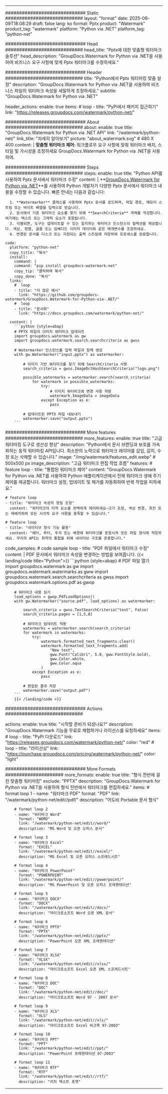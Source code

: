 
---
############################# Static ############################
layout: "format"
date:  2025-06-09T18:08:29
draft: false
lang: ko
format: Pptx
product: "Watermark"
product_tag: "watermark"
platform: "Python via .NET"
platform_tag: "python-net"

############################# Head ############################
head_title: "Pptx에 대한 맞춤형 워터마크 솔루션"
head_description: "GroupDocs.Watermark for Python via .NET을 사용하여 비즈니스 요구 사항에 맞게 Pptx 워터마크를 수정하세요."

############################# Header ############################
title: "Python에서 Pptx 워터마킹 맞춤 설정" 
description: "GroupDocs.Watermark for Python via .NET을 사용하여 비즈니스 파일의 워터마크 속성을 세밀하게 조정하세요."
subtitle: "GroupDocs.Watermark for Python via .NET" 

header_actions:
  enable: true
  items:
    #  loop
    - title: "PyPi에서 패키지 접근하기"
      link: "https://releases.groupdocs.com/watermark/python-net/"
      
############################# About ############################
about:
    enable: true
    title: "GroupDocs.Watermark for Python via .NET API"
    link: "/watermark/python-net/"
    link_title: "자세히 알아보기"
    picture: "about_watermark.svg" # 480 X 400
    content: |
       **맞춤형 워터마크 제어:** 워크플로우 요구 사항에 맞춰 워터마크 배치, 스타일 및 가시성을 조정하세요 GroupDocs.Watermark for Python via .NET을 사용하여.

############################# Steps ############################
steps:
    enable: true
    title: "Python API를 사용하여 Pptx 문서에서 워터마크 수정"
    content: |
      **[GroupDocs.Watermark for Python via .NET](https://products.groupdocs.com/watermark/python-net/)**를 사용하여 Python 개발자가 다양한 Pptx 문서에서 워터마크 내용을 수정할 수 있습니다. 빠른 안내는 다음과 같습니다:
      
      1. **Watermarker** 클래스를 사용하여 Pptx 문서를 로드하며, 파일 경로, 메모리 스트림 또는 바이트 배열을 입력으로 받습니다.
      2. 문서에서 기존 워터마크 요소를 찾기 위해 **SearchCriteria** 객체를 작성합니다. 여기에는 텍스트 또는 그래픽 요소가 포함됩니다.
      3. 식별되면, 도구는 업데이트할 수 있는 일치하는 워터마크 인스턴스의 컬렉션을 제공합니다. 색상, 정렬, 글꼴 또는 임베디드 이미지 데이터와 같은 매개변수를 조정하세요.
      4. 변경된 문서를 디스크 또는 지원되는 출력 스트림에 저장하여 프로세스를 완료합니다.
   
    code:
      platform: "python-net"
      copy_title: "복사"
      install:
        command: |
        command: "pip install groupdocs-watermark-net"
        copy_tip: "클릭하여 복사"
        copy_done: "복사"
      links:
        #  loop
        - title: "더 많은 예시"
          link: "https://github.com/groupdocs-watermark/GroupDocs.Watermark-for-Python-via-.NET/"
        #  loop
        - title: "문서화"
          link: "https://docs.groupdocs.com/watermark/python-net/"
          
      content: |
        ```python {style=abap}
        # PPTX 파일의 이미지 워터마크 업데이트
        import groupdocs.watermark as gw
        import groupdocs.watermark.search.searchcriteria as gwss

        # Watermarker 인스턴스를 입력 파일과 함께 생성
        with gw.Watermarker("input.pptx") as watermarker:

            # 이미지 기반 워터마크를 찾기 위해 SearchCriteria 사용
            search_criteria = gwss.ImageDctHashSearchCriteria("logo.png")

            possible_watermarks = watermarker.search(search_criteria)
                for watermark in possible_watermarks:
                    try:
                        # 이미지 워터마크에 변경 사항 적용
                        watermark.ImageData = imageData
                    except Exception as e:
                        pass

            # 업데이트된 PPTX 파일 내보내기
            watermarker.save("output.pptx")
        ```     

############################# More features ############################
more_features:
  enable: true
  title: "고급 워터마킹 도구로 생산성 향상"
  description: "Python에서 문서 브랜딩과 보호를 가속화하는 동적 워터마킹 API입니다. 최소한의 노력으로 워터마크 레이어를 삽입, 감지, 수정 또는 삭제할 수 있습니다."
  image: "/img/watermark/features_edit.webp" # 500x500 px
  image_description: "고급 워터마크 편집 작업 흐름"
  features:
    # feature loop
    - title: "통합된 워터마크 제어"
      content: "GroupDocs.Watermark for Python via .NET를 사용하여 Python 애플리케이션에서 전체 워터마크 생애 주기 제어를 제공합니다. 워터마크 설정, 업데이트 및 제거를 자동화하여 반복 작업을 피하세요."

    # feature loop
    - title: "워터마크 속성의 정밀 조정"
      content: "워터마크의 미적 요소를 완벽하게 제어하세요—크기 조정, 색상 변경, 회전 또는 재배치하여 모든 시각적 요구 사항을 충족할 수 있습니다."

    # feature loop
    - title: "네이티브 형식 기능 활용"
      content: "헤더, 푸터, 주석 또는 배경에 워터마크를 포함시켜 모든 파일 형식에 적응하세요. 우리의 API는 최적의 통합을 위해 네이티브 구조를 존중합니다."
      
  code_samples:
    # code sample loop
    - title: "PDF 파일에서 워터마크 수정"
      content: |
        PDF 문서에서 워터마크 속성을 변경하는 방법을 보여줍니다.
        {{< landing/code title="Python">}}
        ```python {style=abap}
        # PDF 파일 열기
        import groupdocs.watermark as gw
        import groupdocs.watermark.watermarks as gww
        import groupdocs.watermark.search.searchcriteria as gwss
        import groupdocs.watermark.options.pdf as gwop

        # 워터마크 내용 읽기
        load_options = gwop.PdfLoadOptions()
        with gw.Watermarker("source.pdf", load_options) as watermarker:

            search_criteria = gwss.TextSearchCriteria("test", False)
            search_criteria.pages = [1,5,8]

            # 워터마크 업데이트 적용
            watermarks = watermarker.search(search_criteria)
            for watermark in watermarks:
                try:
                    watermark.formatted_text_fragments.clear()
                    watermark.formatted_text_fragments.add(
                        "New text", 
                        gww.Font("Calibri", 5.0, gww.FontStyle.bold), 
                        gww.Color.white, 
                        gww.Color.aqua
                    )
                except Exception as e:
                    pass
        
            # 편집된 결과 저장
            watermarker.save("output.pdf")
        ```
        {{< /landing/code >}}


############################# Actions ############################

actions:
  enable: true
  title: "시작할 준비가 되셨나요?"
  description: "GroupDocs.Watermark 기능을 무료로 체험하거나 라이선스를 요청하세요"
  items:
    #  loop
    - title: "PyPi 다운로드"
      link: "https://releases.groupdocs.com/watermark/python-net/"
      color: "red"
        #  loop
    - title: "라이선싱"
      link: "https://purchase.groupdocs.com/pricing/watermark/python-net/"
      color: "light"


############################# More Formats #####################
more_formats:
    enable: true
    title: "형식 전반에 걸친 맞춤형 워터마킹"
    exclude: "PPTX"
    description: "GroupDocs.Watermark for Python via .NET을 사용하여 형식 전반에서 워터마크를 편집하세요."
    items: 
        # format loop 1
        - name: "워터마크 PDF"
          format: "PDF"
          link: "/watermark/python-net/edit//pdf/"
          description: "어도비 Portable 문서 형식"

        # format loop 2
        - name: "워터마크 Word"
          format: "WORD"
          link: "/watermark/python-net/edit//word/"
          description: "MS Word 및 오픈 오피스 문서"
          
        # format loop 3
        - name: "워터마크 Excel"
          format: "EXCEL"
          link: "/watermark/python-net/edit//excel/"
          description: "MS Excel 및 오픈 오피스 스프레드시트"

        # format loop 4
        - name: "워터마크 PowerPoint"
          format: "POWERPOINT"
          link: "/watermark/python-net/edit//powerpoint/"
          description: "MS PowerPoint 및 오픈 오피스 프레젠테이션"

        # format loop 5
        - name: "워터마크 DOCX"
          format: "DOCX"
          link: "/watermark/python-net/edit//docx/"
          description: "마이크로소프트 Word 오픈 XML 문서"
          
        # format loop 6
        - name: "워터마크 PPTX"
          format: "PPTX"
          link: "/watermark/python-net/edit//pptx/"
          description: "PowerPoint 오픈 XML 프레젠테이션"
          
        # format loop 7
        - name: "워터마크 XLSX"
          format: "XLSX"
          link: "/watermark/python-net/edit//xlsx/"
          description: "마이크로소프트 Excel 오픈 XML 스프레드시트"

        # format loop 8
        - name: "워터마크 DOC"
          format: "DOC"
          link: "/watermark/python-net/edit//doc/"
          description: "마이크로소프트 Word 97 - 2007 문서"

        # format loop 9
        - name: "워터마크 XLS"
          format: "XLS"
          link: "/watermark/python-net/edit//xls/"
          description: "마이크로소프트 Excel 워크북 97-2003"

        # format loop 10
        - name: "워터마크 PPT"
          format: "PPT"
          link: "/watermark/python-net/edit//ppt/"
          description: "PowerPoint 프레젠테이션 97-2003"

        # format loop 11
        - name: "워터마크 RTF"
          format: "RTF"
          link: "/watermark/python-net/edit//rtf/"
          description: "리치 텍스트 포맷"

---